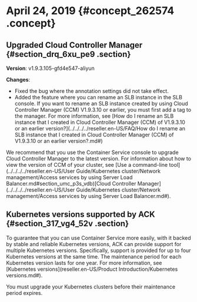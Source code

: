 # April 24, 2019 {#concept_262574 .concept}

## Upgraded Cloud Controller Manager {#section_drq_6xu_pe9 .section}

**Version**: v1.9.3.105-gfd4e547-aliyun

**Changes**:

-   Fixed the bug where the annotation settings did not take effect.
-   Added the feature where you can rename an SLB instance in the SLB console. If you want to rename an SLB instance created by using Cloud Controller Manager \(CCM\) V1.9.3.10 or earlier, you must first add a tag to the manager. For more information, see [How do I rename an SLB instance that I created in Cloud Controller Manager \(CCM\) of V1.9.3.10 or an earlier version?](../../../../reseller.en-US/FAQ/How do I rename an SLB instance that I created in Cloud Controller Manager (CCM) of V1.9.3.10 or an earlier version?.md#)

We recommend that you use the Container Service console to upgrade Cloud Controller Manager to the latest version. For information about how to view the version of CCM of your cluster, see [Use a command-line tool](../../../../reseller.en-US/User Guide/Kubernetes cluster/Network management/Access services by using Server Load Balancer.md#section_umc_p3s_vdb)[Cloud Controller Manager](../../../../reseller.en-US/User Guide/Kubernetes cluster/Network management/Access services by using Server Load Balancer.md#).

## Kubernetes versions supported by ACK {#section_317_vg4_52v .section}

To guarantee that you can use Container Service more easily, with it backed by stable and reliable Kubernetes versions, ACK can provide support for multiple Kubernetes versions. Specifically, support is provided for up to four Kubernetes versions at the same time. The maintenance period for each Kubernetes version lasts for one year. For more information, see [Kubernetes versions](reseller.en-US/Product Introduction/Kubernetes versions.md#).

You must upgrade your Kubernetes clusters before their maintenance period expires.

